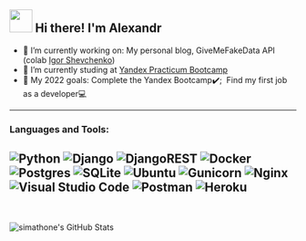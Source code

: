 ## <img src="https://github.com/TheDudeThatCode/TheDudeThatCode/blob/master/Assets/Hi.gif" width="40px"> Hi there! I'm Alexandr 

- 🔭 I’m currently working on: My personal blog, GiveMeFakeData API (colab [Igor Shevchenko](https://github.com/bnzone))
- 📖 I’m currently studing at [Yandex Practicum Bootcamp](https://practicum.yandex.ru/)
- 🥇 My 2022 goals: Complete the Yandex Bootcamp✔️; &nbsp;Find my first job as a developer💻

<!--
### You can contact with me:
[](gmail)
[](telegram)
[<img src="https://cdn.jsdelivr.net/gh/devicons/devicon/icons/linkedin/linkedin-original.svg" width="25px"/>](linkedin)
[](instagram)
-->
---

### Languages and Tools:
![Python](https://img.shields.io/badge/python-3670A0?style=for-the-badge&logo=python&logoColor=ffdd54)
![Django](https://img.shields.io/badge/django-%23092E20.svg?style=for-the-badge&logo=django&logoColor=white)
![DjangoREST](https://img.shields.io/badge/DJANGO-REST-ff1709?style=for-the-badge&logo=django&logoColor=white&color=ff1709&labelColor=gray)
![Docker](https://img.shields.io/badge/docker-%230db7ed.svg?style=for-the-badge&logo=docker&logoColor=white)
![Postgres](https://img.shields.io/badge/postgres-%23316192.svg?style=for-the-badge&logo=postgresql&logoColor=white)
![SQLite](https://img.shields.io/badge/sqlite-%2307405e.svg?style=for-the-badge&logo=sqlite&logoColor=white)
![Ubuntu](https://img.shields.io/badge/Ubuntu-E95420?style=for-the-badge&logo=ubuntu&logoColor=white)
![Gunicorn](https://img.shields.io/badge/gunicorn-%298729.svg?style=for-the-badge&logo=gunicorn&logoColor=white)
![Nginx](https://img.shields.io/badge/nginx-%23009639.svg?style=for-the-badge&logo=nginx&logoColor=white)
![Visual Studio Code](https://img.shields.io/badge/Visual%20Studio%20Code-0078d7.svg?style=for-the-badge&logo=visual-studio-code&logoColor=white)
![Postman](https://img.shields.io/badge/Postman-FF6C37?style=for-the-badge&logo=postman&logoColor=white)
![Heroku](https://img.shields.io/badge/heroku-%23430098.svg?style=for-the-badge&logo=heroku&logoColor=white)
---
<br />

![simathone's GitHub Stats](https://github-readme-stats.vercel.app/api?username=Simatheone&&show_icons=true&title_color=e3dcdc&icon_color=bb2acf&text_color=e3dcdc&bg_color=DEG,0f0c29,302b63,24243e&hide_border=true&hide=issues,contribs)

[telegram]: https://t.me/Alexandr_Sviridov
[instagram]: https://www.instagram.com/simatheone/
[linkedin]: https://linkedin.com/in/sviridov-ak-dev/
[gmail]: mailto:alexandersv686@gmail.com
